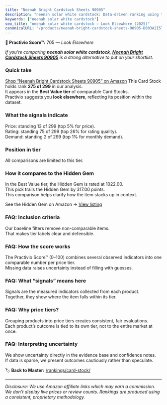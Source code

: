 ```yaml
---
title: "Neenah Bright Cardstock Sheets 90905"
description: "neenah solar white cardstock: Data-driven ranking using the Practivio Score™. Positioned by quality, value, demand, findability, momentum."
keywords: ["neenah solar white cardstock"]
seo_title: "neenah solar white cardstock — Look Elsewhere (2025)"
canonicalURL: "/products/neenah-bright-cardstock-sheets-90905-B003A2I5T8/"
---
```


**🚫 Practivio Score™:** 705 — _Look Elsewhere_


*If you're comparing **neenah solar white cardstock**, **[Neenah Bright Cardstock Sheets 90905](https://www.amazon.com/dp/B003A2I5T8?tag=practivio-20)** is a strong alternative to put on your shortlist.*
### Quick take
[Shop “Neenah Bright Cardstock Sheets 90905” on Amazon](https://www.amazon.com/dp/B003A2I5T8?tag=practivio-20)
This Card Stock holds rank **275 of 299** in our analysis.  
It appears in the **Best Value tier** of comparable Card Stocks.  
Practivio suggests you **look elsewhere**, reflecting its position within the dataset.

### What the signals indicate
Price: standing 13 of 299 (top 5% for price).  
Rating: standing 75 of 299 (top 26% for rating quality).  
Demand: standing 2 of 299 (top 1% for monthly demand).

### Position in tier
All comparisons are limited to this tier.

### How it compares to the Hidden Gem
In the Best Value tier, the Hidden Gem is rated at 1022.00.  
This pick trails the Hidden Gem by 317.00 points.  
This comparison helps clarify how the item stacks up in context.  

See the Hidden Gem on Amazon → [View listing](https://www.amazon.com/dp/B006P1EQXA?tag=practivio-20)

### FAQ: Inclusion criteria
Our baseline filters remove non-comparable items.  
That makes tier labels clear and defensible.

### FAQ: How the score works
The Practivio Score™ (0–100) combines several observed indicators into one comparable number per price tier.  
Missing data raises uncertainty instead of filling with guesses.

### FAQ: What “signals” means here
Signals are the measured indicators collected from each product.  
Together, they show where the item falls within its tier.

### FAQ: Why price tiers?
Grouping products into price tiers creates consistent, fair evaluations.  
Each product’s outcome is tied to its own tier, not to the entire market at once.

### FAQ: Interpreting uncertainty
We show uncertainty directly in the evidence base and confidence notes.  
If data is sparse, we present outcomes cautiously rather than speculate.


🏷️ **Back to Master:** [/rankings/card-stock/](/rankings/card-stock/)

---
_Disclosure: We use Amazon affiliate links which may earn a commission. We don’t display live prices or review counts. Rankings are produced using a consistent, proprietary methodology._
